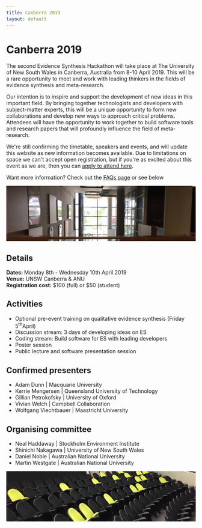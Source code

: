 ```yaml
---
title: Canberra 2019
layout: default
---
```

<!-- Global site tag (gtag.js) - Google Analytics -->
<script async src="https://www.googletagmanager.com/gtag/js?id=UA-121833450-3"></script>
<script>
  window.dataLayer = window.dataLayer || [];
  function gtag(){dataLayer.push(arguments);}
  gtag('js', new Date());

  gtag('config', 'UA-121833450-3');
</script>

# Canberra 2019
The second Evidence Synthesis Hackathon will take place at The University of New South Wales in Canberra, Australia from 8-10 April 2019. This will be a rare opportunity to meet and work with leading thinkers in the fields of evidence synthesis and meta-research.

Our intention is to inspire and support the development of new ideas in this important field. By bringing together technologists and developers with subject-matter experts, this will be a unique opportunity to form new collaborations and develop new ways to approach critical problems. Attendees will have the opportunity to work together to build software tools and research papers that will profoundly influence the field of meta-research.

We're still confirming the timetable, speakers and events, and will update this website as new information becomes available. Due to limitations on space we can't accept open registration, but if you're as excited about this event as we are, then you can <a href="/pages/events/2019_04_canberra/EoI.html">apply to attend here</a>.

Want more information? Check out the <a href="/pages/events/2019_04_canberra/faq.html">FAQs page</a> or see below

<img src="/assets/images/events/2019_04_canberra/UNSW_Canberra_1.jpg" alt="UNSW_Canberra"/>

## Details
<strong>Dates: </strong>Monday 8th - Wednesday 10th April 2019  
<strong>Venue: </strong>UNSW Canberra & ANU  
<strong>Registration cost: </strong>$100 (full) or $50 (student)

## Activities
<ul>
	<li>Optional pre-event training on qualitative evidence synthesis (Friday 5<sup>th</sup>April)</li>
	<li>Discussion stream: 3 days of developing ideas on ES</li>
	<li>Coding stream: Build software for ES with leading developers</li>
	<li>Poster session</li>
	<li>Public lecture and software presentation session</li>
</ul>

## Confirmed presenters
<ul>
  <li>Adam Dunn | Macquarie University</li>
  <li>Kerrie Mengersen | Queensland University of Technology</li>
  <li>Gillian Petrokofsky | University of Oxford</li>
	<li>Vivian Welch | Campbell Collaboration</li>
	<li>Wolfgang Viechtbauer | Maastricht University</li>
</ul>

## Organising committee
<ul>
	<li>Neal Haddaway | Stockholm Environment Institute</li>
	<li>Shinichi Nakagawa | University of New South Wales</li>
	<li>Daniel Noble | Australian National University</li>
	<li>Martin Westgate | Australian National University</li>
</ul>

<img src="/assets/images/events/2019_04_canberra/UNSW_Canberra_2.jpg" alt="UNSW_Canberra"/>